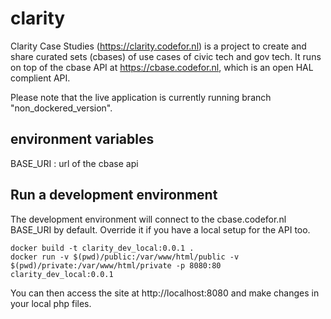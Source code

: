 # clarity
Clarity Case Studies (https://clarity.codefor.nl) is a project to create and share curated sets (cbases) of use cases of civic tech and gov tech. It runs on top of the cbase API at https://cbase.codefor.nl, which is an open HAL complient API.

Please note that the live application is currently running branch "non_dockered_version".

## environment variables
BASE_URI : url of the cbase api

## Run a development environment

The development environment will connect to the cbase.codefor.nl BASE_URI by default. Override it if you have a local setup for the API too.

```
docker build -t clarity_dev_local:0.0.1 .
docker run -v $(pwd)/public:/var/www/html/public -v $(pwd)/private:/var/www/html/private -p 8080:80 clarity_dev_local:0.0.1
```

You can then access the site at http://localhost:8080 and make changes in your local php files.
